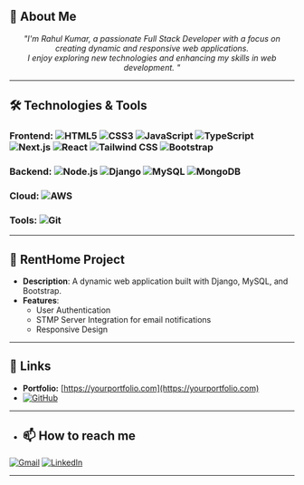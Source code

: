 ## 🚀 About Me
<p align="center" > <i> "I'm Rahul Kumar, a passionate Full Stack Developer with a focus on creating dynamic and responsive web applications.<br> I enjoy exploring new technologies and enhancing my skills in web development.
" </i> </p>

---

## 🛠 Technologies & Tools

### **Frontend:** ![HTML5](https://img.shields.io/badge/-HTML5-E34F26?style=flat-square&logo=html5&logoColor=white)  ![CSS3](https://img.shields.io/badge/-CSS3-1572B6?style=flat-square&logo=css3)  ![JavaScript](https://img.shields.io/badge/-JavaScript-F7DF1E?style=flat-square&logo=javascript&logoColor=black)  ![TypeScript](https://img.shields.io/badge/-TypeScript-007ACC?style=flat-square&logo=typescript&logoColor=white) ![Next.js](https://img.shields.io/badge/-Next.js-000000?style=flat-square&logo=next.js&logoColor=white) ![React](https://img.shields.io/badge/-React-61DAFB?style=flat-square&logo=react&logoColor=black)  ![Tailwind CSS](https://img.shields.io/badge/-Tailwind_CSS-38B2AC?style=flat-square&logo=tailwind-css&logoColor=white)  ![Bootstrap](https://img.shields.io/badge/-Bootstrap-563D7C?style=flat-square&logo=bootstrap&logoColor=white) 

### **Backend:** ![Node.js](https://img.shields.io/badge/-Node.js-339933?style=flat-square&logo=node.js&logoColor=white)  ![Django](https://img.shields.io/badge/-Django-092E20?style=flat-square&logo=django&logoColor=white)  ![MySQL](https://img.shields.io/badge/-MySQL-4479A1?style=flat-square&logo=mysql&logoColor=white) ![MongoDB](https://img.shields.io/badge/-MongoDB-47A248?style=flat-square&logo=mongodb&logoColor=white)


### **Cloud:** ![AWS](https://img.shields.io/badge/-AWS-232F3E?style=flat-square&logo=amazon-aws&logoColor=white)

### **Tools:** ![Git](https://img.shields.io/badge/-Git-F05032?style=flat-square&logo=git&logoColor=white) 

---

## 📘 RentHome Project  
- **Description**: A dynamic web application built with Django, MySQL, and Bootstrap.  
- **Features**:  
  - User Authentication  
  - STMP Server Integration for email notifications  
  - Responsive Design  

---

## 🔗 Links  
- **Portfolio:** [https://yourportfolio.com](https://yourportfolio.com)
- [![GitHub](https://img.shields.io/badge/GitHub-181717?style=flat-square&logo=github&logoColor=white)](https://github.com/rahulkumar-fullstack)


---

- ## 📫 How to reach me  
[![Gmail](https://img.shields.io/badge/Gmail-D14836?style=flat-square&logo=gmail&logoColor=white)](mailto:iamrahulkumar052@example.com)  [![LinkedIn](https://img.shields.io/badge/LinkedIn-0077B5?style=flat-square&logo=linkedin&logoColor=white)](https://www.linkedin.com/in/rahulkumar-fullstack)

---



